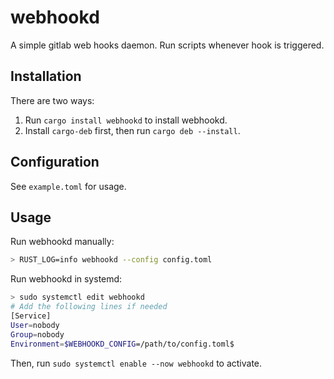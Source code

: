 # webhookd

A simple gitlab web hooks daemon. Run scripts whenever hook is triggered.

## Installation

There are two ways:
1. Run `cargo install webhookd` to install webhookd.
2. Install `cargo-deb` first, then run `cargo deb --install`.

## Configuration

See `example.toml` for usage.

## Usage

Run webhookd manually:

```bash
> RUST_LOG=info webhookd --config config.toml
```

Run webhookd in systemd:

```bash
> sudo systemctl edit webhookd
# Add the following lines if needed
[Service]
User=nobody
Group=nobody
Environment=$WEBHOOKD_CONFIG=/path/to/config.toml$
```

Then, run `sudo systemctl enable --now webhookd` to activate.